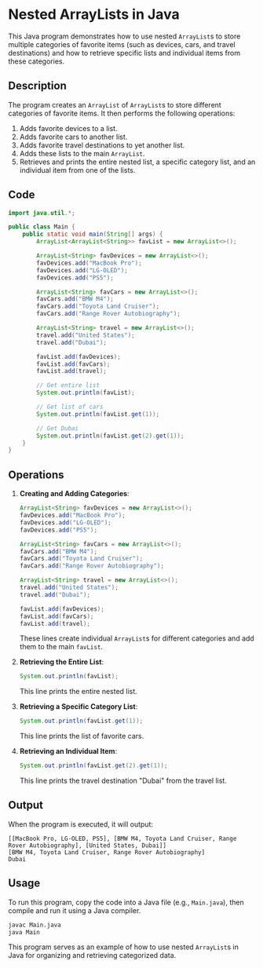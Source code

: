 # Nested ArrayLists in Java

This Java program demonstrates how to use nested `ArrayList`s to store multiple categories of favorite items (such as devices, cars, and travel destinations) and how to retrieve specific lists and individual items from these categories.

## Description

The program creates an `ArrayList` of `ArrayList`s to store different categories of favorite items. It then performs the following operations:

1. Adds favorite devices to a list.
2. Adds favorite cars to another list.
3. Adds favorite travel destinations to yet another list.
4. Adds these lists to the main `ArrayList`.
5. Retrieves and prints the entire nested list, a specific category list, and an individual item from one of the lists.

## Code

```java
import java.util.*;

public class Main {
    public static void main(String[] args) {
        ArrayList<ArrayList<String>> favList = new ArrayList<>();

        ArrayList<String> favDevices = new ArrayList<>();
        favDevices.add("MacBook Pro");
        favDevices.add("LG-OLED");
        favDevices.add("PS5");

        ArrayList<String> favCars = new ArrayList<>();
        favCars.add("BMW M4");
        favCars.add("Toyota Land Cruiser");
        favCars.add("Range Rover Autobiography");

        ArrayList<String> travel = new ArrayList<>();
        travel.add("United States");
        travel.add("Dubai");

        favList.add(favDevices);
        favList.add(favCars);
        favList.add(travel);

        // Get entire list
        System.out.println(favList);

        // Get list of cars
        System.out.println(favList.get(1));

        // Get Dubai
        System.out.println(favList.get(2).get(1));
    }
}
```

## Operations

1. **Creating and Adding Categories**:

   ```java
   ArrayList<String> favDevices = new ArrayList<>();
   favDevices.add("MacBook Pro");
   favDevices.add("LG-OLED");
   favDevices.add("PS5");

   ArrayList<String> favCars = new ArrayList<>();
   favCars.add("BMW M4");
   favCars.add("Toyota Land Cruiser");
   favCars.add("Range Rover Autobiography");

   ArrayList<String> travel = new ArrayList<>();
   travel.add("United States");
   travel.add("Dubai");

   favList.add(favDevices);
   favList.add(favCars);
   favList.add(travel);
   ```

   These lines create individual `ArrayList`s for different categories and add them to the main `favList`.

2. **Retrieving the Entire List**:

   ```java
   System.out.println(favList);
   ```

   This line prints the entire nested list.

3. **Retrieving a Specific Category List**:

   ```java
   System.out.println(favList.get(1));
   ```

   This line prints the list of favorite cars.

4. **Retrieving an Individual Item**:
   ```java
   System.out.println(favList.get(2).get(1));
   ```
   This line prints the travel destination "Dubai" from the travel list.

## Output

When the program is executed, it will output:

```
[[MacBook Pro, LG-OLED, PS5], [BMW M4, Toyota Land Cruiser, Range Rover Autobiography], [United States, Dubai]]
[BMW M4, Toyota Land Cruiser, Range Rover Autobiography]
Dubai
```

## Usage

To run this program, copy the code into a Java file (e.g., `Main.java`), then compile and run it using a Java compiler.

```sh
javac Main.java
java Main
```

This program serves as an example of how to use nested `ArrayList`s in Java for organizing and retrieving categorized data.
